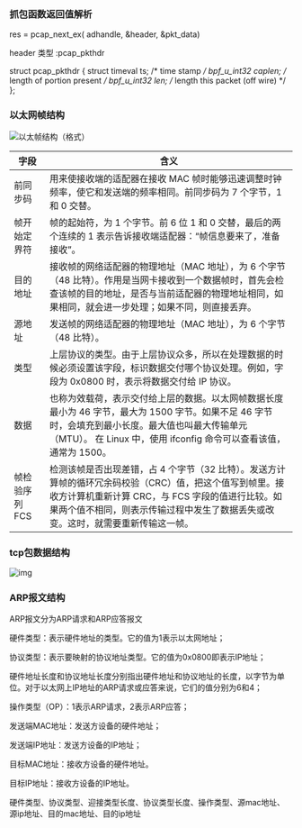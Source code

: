 ### 抓包函数返回值解析

res = pcap_next_ex( adhandle, &header, &pkt_data)



header 类型 :pcap_pkthdr

struct pcap_pkthdr {
	struct timeval ts;	/* time stamp */
	bpf_u_int32 caplen;	/* length of portion present */
	bpf_u_int32 len;	/* length this packet (off wire) */
};



### 以太网帧结构

![以太帧结构（格式）](http://c.biancheng.net/uploads/allimg/191106/6-191106130541362.gif)

| 字段           | 含义                                                         |
| -------------- | ------------------------------------------------------------ |
| 前同步码       | 用来使接收端的适配器在接收 MAC 帧时能够迅速调整时钟频率，使它和发送端的频率相同。前同步码为 7 个字节，1 和 0 交替。 |
| 帧开始定界符   | 帧的起始符，为 1 个字节。前 6 位 1 和 0 交替，最后的两个连续的 1 表示告诉接收端适配器：“帧信息要来了，准备接收”。 |
| 目的地址       | 接收帧的网络适配器的物理地址（MAC 地址），为 6 个字节（48 比特）。作用是当网卡接收到一个数据帧时，首先会检查该帧的目的地址，是否与当前适配器的物理地址相同，如果相同，就会进一步处理；如果不同，则直接丢弃。 |
| 源地址         | 发送帧的网络适配器的物理地址（MAC 地址），为 6 个字节（48 比特）。 |
| 类型           | 上层协议的类型。由于上层协议众多，所以在处理数据的时候必须设置该字段，标识数据交付哪个协议处理。例如，字段为 0x0800 时，表示将数据交付给 IP 协议。 |
| 数据           | 也称为效载荷，表示交付给上层的数据。以太网帧数据长度最小为 46 字节，最大为 1500 字节。如果不足 46 字节时，会填充到最小长度。最大值也叫最大传输单元（MTU）。  在 Linux 中，使用 ifconfig 命令可以查看该值，通常为 1500。 |
| 帧检验序列 FCS | 检测该帧是否出现差错，占 4 个字节（32 比特）。发送方计算帧的循环冗余码校验（CRC）值，把这个值写到帧里。接收方计算机重新计算 CRC，与 FCS 字段的值进行比较。如果两个值不相同，则表示传输过程中发生了数据丢失或改变。这时，就需要重新传输这一帧。 |



### tcp包数据结构

![img](https://img-blog.csdn.net/20181015142113271?watermark/2/text/aHR0cHM6Ly9ibG9nLmNzZG4ubmV0L3FxXzQxNzI3MjE4/font/5a6L5L2T/fontsize/400/fill/I0JBQkFCMA==/dissolve/70)

### ARP报文结构

ARP报文分为ARP请求和ARP应答报文

  硬件类型：表示硬件地址的类型。它的值为1表示以太网地址；

 协议类型：表示要映射的协议地址类型。它的值为0x0800即表示IP地址；

  硬件地址长度和协议地址长度分别指出硬件地址和协议地址的长度，以字节为单位。对于以太网上IP地址的ARP请求或应答来说，它们的值分别为6和4；

 操作类型（OP）：1表示ARP请求，2表示ARP应答；

 发送端MAC地址：发送方设备的硬件地址；

 发送端IP地址：发送方设备的IP地址；

  目标MAC地址：接收方设备的硬件地址。

目标IP地址：接收方设备的IP地址。 



硬件类型、协议类型、迎接类型长度、协议类型长度、操作类型、源mac地址、源ip地址、目的mac地址、目的ip地址
